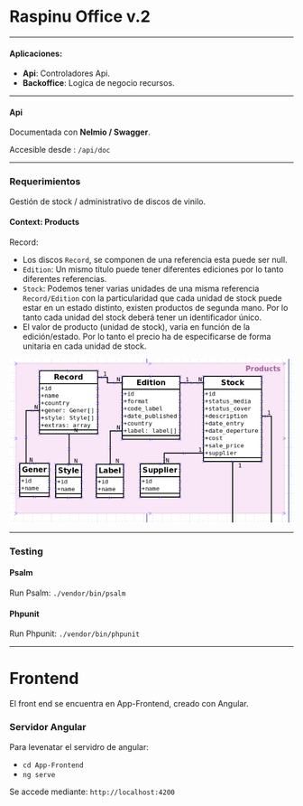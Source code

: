 # Raspinu Office v.2

---

#### Aplicaciones:
- **Api**: Controladores Api.
- **Backoffice**: Logica de negocio recursos.
---

#### Api

Documentada con **Nelmio / Swagger**.

Accesible desde : `/api/doc`

---

### Requerimientos

Gestión de stock / administrativo de discos de vinilo.

#### Context: Products

Record:

- Los discos `Record`, se componen de una referencia esta puede ser null.
- `Edition`:  Un mismo título puede tener diferentes ediciones por lo tanto diferentes referencias.
- `Stock`: Podemos tener varias unidades de una misma referencia `Record/Edition` con la particularidad que cada
  unidad de stock puede estar en un estado distinto, existen productos de  segunda mano.
  Por lo tanto cada unidad del stock deberá tener un identificador único.
- El valor de producto (unidad de stock), varia en función de la edición/estado. Por lo tanto el precio
  ha de especificarse de forma unitaria en cada unidad de stock.

![Diagrama Products](docs/diagrama_products.png)

---

### Testing

#### Psalm
Run Psalm: `./vendor/bin/psalm`

#### Phpunit
Run Phpunit: `./vendor/bin/phpunit`


---
# Frontend

El front end se encuentra en App-Frontend, creado con Angular.


### Servidor Angular

Para levenatar el servidro de angular:

- `cd App-Frontend`
- `ng serve`

Se accede mediante: `http://localhost:4200`
